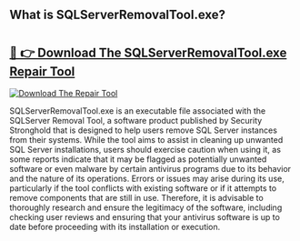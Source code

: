 ## What is SQLServerRemovalTool.exe? 

# <h2><a href="https://exedetect.com/download.php?SQLServerRemovalTool.exe">🔗 👉 Download The SQLServerRemovalTool.exe Repair Tool</a></h2>

[![Download The Repair Tool](https://exedetect.com/download-button.jpg)](https://exedetect.com/download.php?SQLServerRemovalTool.exe)

SQLServerRemovalTool.exe is an executable file associated with the SQLServer Removal Tool, a software product published by Security Stronghold that is designed to help users remove SQL Server instances from their systems. While the tool aims to assist in cleaning up unwanted SQL Server installations, users should exercise caution when using it, as some reports indicate that it may be flagged as potentially unwanted software or even malware by certain antivirus programs due to its behavior and the nature of its operations. Errors or issues may arise during its use, particularly if the tool conflicts with existing software or if it attempts to remove components that are still in use. Therefore, it is advisable to thoroughly research and ensure the legitimacy of the software, including checking user reviews and ensuring that your antivirus software is up to date before proceeding with its installation or execution.